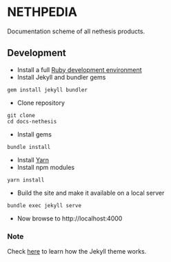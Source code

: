# NETHPEDIA

Documentation scheme of all nethesis products.

## Development

- Install a full [Ruby development environment](https://jekyllrb.com/docs/installation/)
- Install Jekyll and bundler gems 
```
gem install jekyll bundler
```
- Clone repository
```
git clone 
cd docs-nethesis
```
- Install gems
```
bundle install
```
- Install [Yarn](https://yarnpkg.com/lang/en/docs/install/#centos-stable)
- Install npm modules
```
yarn install
```
- Build the site and make it available on a local server
```
bundle exec jekyll serve
```
- Now browse to http://localhost:4000

### Note
Check [here](https://jekyllrb.com/docs/themes/#overriding-theme-defaults) to learn how the Jekyll theme works.